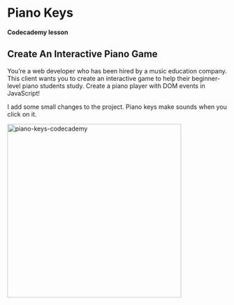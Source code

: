 # Piano Keys

__Codecademy lesson__

## Create An Interactive Piano Game

You’re a web developer who has been hired by a music education company. 
This client wants you to create an interactive game to help their beginner-level piano students study. 
Create a piano player with DOM events in JavaScript!

I add some small changes to the project.
Piano keys make sounds when you click on it.

<img width="398" alt="piano-keys-codecademy" src="https://github.com/mtapirina/piano_keys/assets/116927372/38a89d70-2e77-44e4-928b-25001e4a3865">
